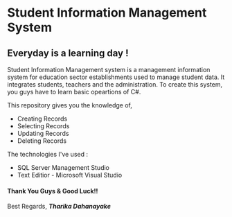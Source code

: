 # Student Information Management System

## Everyday is a learning day !

Student Information Management system is a management information system for education sector establishments used to manage student data. It integrates students, teachers and the administration.
To create this system, you guys have to learn basic opeartions of C#. 

This repository gives you the knowledge of,

- Creating Records
- Selecting Records
- Updating Records
- Deleting Records

The technologies I've used : 
- SQL Server Management Studio
- Text Editior - Microsoft Visual Studio


#### Thank You Guys & Good Luck!!

Best Regards,
**_Tharika Dahanayake_**
